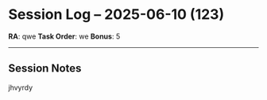 # Session Log – 2025-06-10 (123)

**RA**: qwe
**Task Order**: we
**Bonus**: 5

---

## Session Notes

jhvyrdy